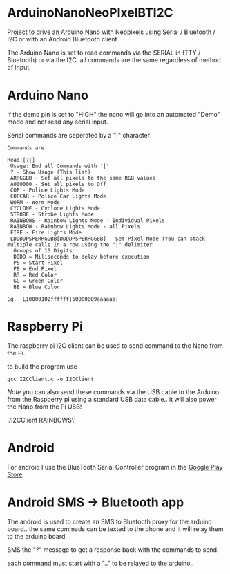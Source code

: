 # ArduinoNanoNeoPIxelBTI2C
Project to drive an Arduino Nano with Neopixels using Serial / Bluetooth / I2C or with an Android Bluetooth client

The Arduino Nano is set to read commands via the SERIAL in (TTY / Bluetooth) or via the I2C.  all commands are the same regardless of method of input.

<h1> Arduino Nano</h1>

if the demo pin is set to "HIGH" the nano will go into an automated "Demo" mode and not read any serial input.

Serial commands are seperated by a "|" character

```
Commands are:

Read:[?|]
 Usage: End all Commands with '|' 
 ? - Show Usage (This list)
 ARRGGBB - Set all pixels to the same RGB values
 A000000 - Set all pixels to Off
 COP - Police Lights Mode
 COPCAR - Police Car Lights Mode
 WORM - Worm Mode
 CYCLONE - Cyclone Lights Mode
 STROBE - Strobe Lights Mode
 RAINBOWS - Rainbow Lights Mode - Individual Pixels
 RAINBOW - Rainbow Lights Mode - all Pixels
 FIRE - Fire Lights Mode
 LDDDDPSPERRGGBB[DDDDPSPERRGGBB] - Set Pixel Mode (You can stack multiple calls in a row using the "|" delimiter
  Groups of 10 Digits:
  DDDD = Miliseconds to delay before execution
  PS = Start Pixel
  PE = End Pixel
  RR = Red Color
  GG = Green Color
  BB = Blue Color

Eg.  L10000102ffffff|50000809aaaaaa|
```

<H1> Raspberry Pi </h1>
The raspberry pi I2C client can be used to send command to the Nano from the Pi.

to build the program use
```
gcc I2CClient.c -o I2CClient
```
*Note*  you can also send these commands via the USB cable to the Arduino from the Raspberry pi using a standard USB data cable.. it will also power the Nano from the Pi USB!


./I2CClient RAINBOWS\\|

<h1> Android</h1>

For android I use the BlueTooth Serial Controller program in the [Google Play Store](https://play.google.com/store/apps/details?id=nextprototypes.BTSerialController)

<h1> Android SMS -> Bluetooth app</h1>

The android is used to create an SMS to Bluetooth proxy for the arduino board.. the same commads can be texted to the phone and it will relay them to the arduino board.

SMS the "?" message to get a response back with the commands to send.

each command must start with a ".." to be relayed to the arduino.. 

